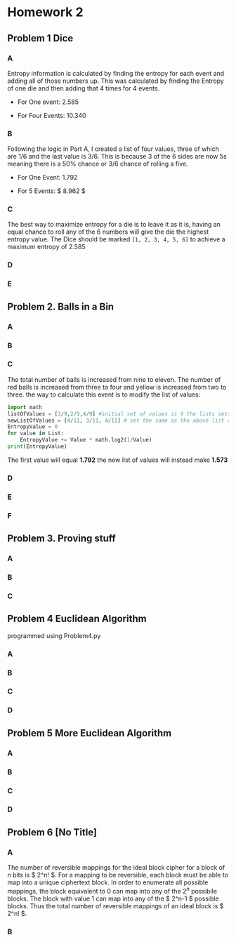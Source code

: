# Homework 2
## Problem 1 Dice

### A

Entropy information is calculated by finding the entropy for each event and adding all of those numbers up. This was calculated by finding the Entropy of one die and then adding that 4 times for 4 events. 

- For One event: $2.585$

- For Four Events: $10.340$

### B

Following the logic in Part A, I created a list of four values, three of which are $1/6$ and the last value is $3/6$. This is because 3 of the 6 sides are now 5s meaning there is a 50% chance or $3/6$ chance of rolling a five. 

- For One Event: $1.792$

- For 5 Events: $ 8.962 $

### C

The best way to maximize entropy for a die is to leave it as it is, having an equal chance to roll any of the 6 numbers will give the die the highest entropy value. 
The Dice should be marked `[1, 2, 3, 4, 5, 6]` to achieve a maximum entropy of $2.585$

### D


### E

## Problem 2. Balls in a Bin

### A

### B

### C

The total number of balls is increased from nine to eleven. The number of red balls is increased from three to four and yellow is increased from two to three. the way to calculate this event is to modify the list of values:
```py
import math
listOfValues = [3/9,2/9,4/9] #initial set of values is 9 the lists sets red, yellow and green respectively.
newListOfValues = [4/11, 3/11, 4/11] # set the same as the above list respectively.\
EntropyValue = 0
for value in List:
    EntropyValue += Value * math.log2(1/Value)
print(EntropyValue)
```
The first value will equal **1.792** the new list of values will instead make **1.573**

### D

### E

### F

## Problem 3. Proving stuff

### A

### B

### C

## Problem 4 Euclidean Algorithm

programmed using Problem4.py

### A

### B

### C

### D

## Problem 5 More Euclidean Algorithm

### A

### B

### C

### D

## Problem 6 [No Title]

### A

The number of reversible mappings for the ideal block cipher for a block of n bits is $ 2^n! $. For a mapping to be reversible, each block must be able to map into a unique ciphertext block. In order to enumerate all possible mappings, the block equivalent to 0 can map into any of the $2^n$ possibile blocks. The block with value 1 can map into any of the $ 2^n-1 $ possible blocks. Thus the total number of reversible mappings of an ideal block is $ 2^n! $. 

### B

